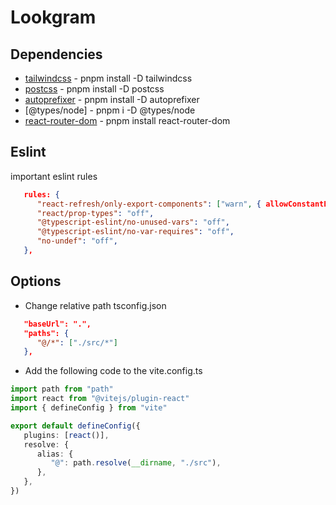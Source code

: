 # Lookgram

## Dependencies

-  [tailwindcss](https://tailwindcss.com/) - pnpm install -D tailwindcss
-  [postcss](https://postcss.org/) - pnpm install -D postcss
-  [autoprefixer](https://www.npmjs.com/package/autoprefixer) - pnpm install -D autoprefixer
-  [@types/node] - pnpm i -D @types/node
-  [react-router-dom](https://reactrouter.com/en/6.22.1) - pnpm install react-router-dom

## Eslint

important eslint rules

```json
   rules: {
      "react-refresh/only-export-components": ["warn", { allowConstantExport: true }],
      "react/prop-types": "off",
      "@typescript-eslint/no-unused-vars": "off",
      "@typescript-eslint/no-var-requires": "off",
      "no-undef": "off",
   },
```

## Options

-  Change relative path tsconfig.json

```json
   "baseUrl": ".",
   "paths": {
      "@/*": ["./src/*"]
   },
```

-  Add the following code to the vite.config.ts

```ts
import path from "path"
import react from "@vitejs/plugin-react"
import { defineConfig } from "vite"

export default defineConfig({
   plugins: [react()],
   resolve: {
      alias: {
         "@": path.resolve(__dirname, "./src"),
      },
   },
})
```

